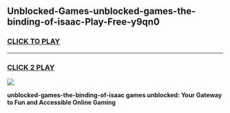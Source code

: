 
## Unblocked-Games-unblocked-games-the-binding-of-isaac-Play-Free-y9qn0
<h3>
<a href="https://premium76.site?title=unblocked-games-the-binding-of-isaac&ref=15A">CLICK TO PLAY</a></h3>
<hr>

<h3>
<a href="https://premium76.site?title=unblocked-games-the-binding-of-isaac&ref=15A">CLICK 2 PLAY</a>
  
</h3>

<a href="https://premium76.site?title=unblocked-games-the-binding-of-isaac&ref=15A"><img src="https://clearcache.store/games.png"></a>


**unblocked-games-the-binding-of-isaac games unblocked: Your Gateway to Fun and Accessible Online Gaming**
